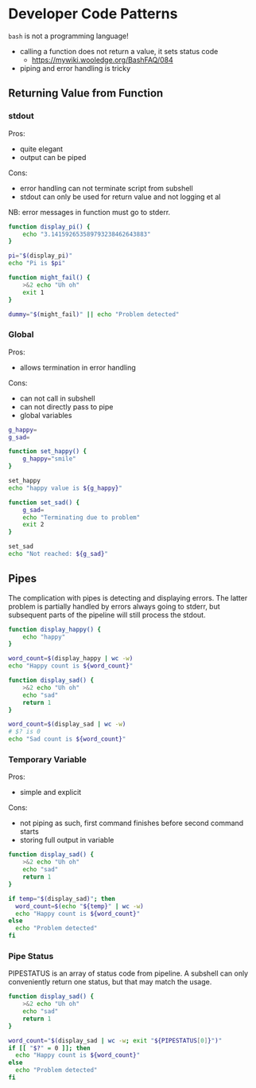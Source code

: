 # Developer Code Patterns

`bash` is not a programming language!

- calling a function does not return a value, it sets status code
    - <https://mywiki.wooledge.org/BashFAQ/084>
- piping and error handling is tricky

## Returning Value from Function

### stdout

Pros:

- quite elegant
- output can be piped

Cons:

- error handling can not terminate script from subshell
- stdout can only be used for return value and not logging et al

NB: error messages in function must go to stderr.

```bash
function display_pi() {
    echo "3.141592653589793238462643883"
}

pi="$(display_pi)"
echo "Pi is $pi"

function might_fail() {
    >&2 echo "Uh oh"
    exit 1
}

dummy="$(might_fail)" || echo "Problem detected"

```

### Global

Pros:

- allows termination in error handling

Cons:

- can not call in subshell
- can not directly pass to pipe
- global variables

```bash
g_happy=
g_sad=

function set_happy() {
    g_happy="smile"
}

set_happy
echo "happy value is ${g_happy}"

function set_sad() {
    g_sad=
    echo "Terminating due to problem"
    exit 2
}

set_sad
echo "Not reached: ${g_sad}"

```

## Pipes

The complication with pipes is detecting and displaying errors. The latter problem is partially handled by errors always going to stderr, but subsequent parts of the pipeline will still process the stdout.

```bash
function display_happy() {
    echo "happy"
}

word_count=$(display_happy | wc -w)
echo "Happy count is ${word_count}"

function display_sad() {
    >&2 echo "Uh oh"
    echo "sad"
    return 1
}

word_count=$(display_sad | wc -w)
# $? is 0
echo "Sad count is ${word_count}"
```

### Temporary Variable

Pros:

- simple and explicit

Cons:

- not piping as such, first command finishes before second command starts
- storing full output in variable

```bash
function display_sad() {
    >&2 echo "Uh oh"
    echo "sad"
    return 1
}

if temp="$(display_sad)"; then
  word_count=$(echo "${temp}" | wc -w)
  echo "Happy count is ${word_count}"
else
  echo "Problem detected"
fi
```

### Pipe Status

PIPESTATUS is an array of status code from pipeline. A subshell can only conveniently return one status, but that may match the usage.  

```bash
function display_sad() {
    >&2 echo "Uh oh"
    echo "sad"
    return 1
}

word_count="$(display_sad | wc -w; exit "${PIPESTATUS[0]}")"
if [[ "$?" = 0 ]]; then
  echo "Happy count is ${word_count}"
else
  echo "Problem detected"
fi
```
